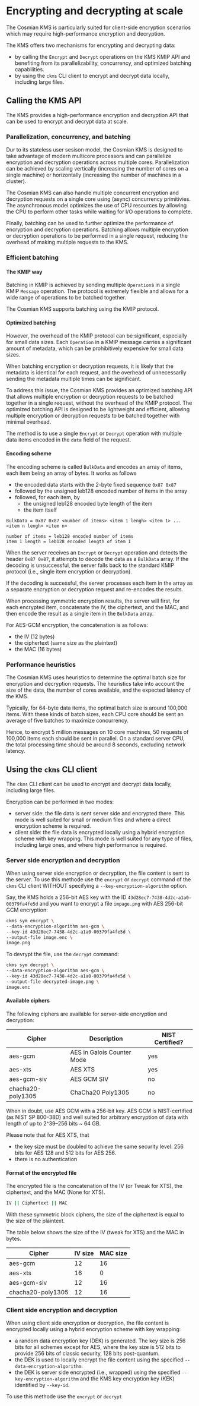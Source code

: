 <h1>Encrypting and decrypting at scale</h1>

The Cosmian KMS is particularly suited for client-side encryption scenarios which may require
high-performance encryption and decryption.

The KMS offers two mechanisms for encrypting and decrypting data:

- by calling the `Encrypt` and `Decrypt` operations on the KMS KMIP API and benefiting from its
  parallelizability, concurrency, and optimized batching capabilities.
- by using the `ckms` CLI client to encrypt and decrypt data locally, including large files.

## Calling the KMS API

The KMS provides a high-performance encryption and
decryption API that can be used to encrypt and decrypt data at scale.

### Parallelization, concurrency, and batching

Dur to its stateless user sesison model, the Cosmian KMS is designed to take advantage of modern
multicore processors and can parallelize encryption and decryption operations across multiple
cores. Parallelization can be achieved by scaling vertically (increasing the number of cores on a
single machine) or horizontally (increasing the number of machines in a cluster).

The Cosmian KMS can also handle multiple concurrent encryption and decryption requests on a
single core using (async) concurrency primitivies. The asynchronous model optimizes the use of
CPU resources by allowing the CPU to perform other tasks while waiting for I/O operations to
complete.

FInally, batching can be used to further optimize the performance of encryption and decryption
operations. Batching allows multiple encryption or decryption operations to be performed in a
single request, reducing the overhead of making multiple requests to the KMS.

### Efficient batching

#### The KMIP way

Batching in KMIP is achieved by sending multiple `Operation`s in a single KMIP `Message` operation.
The protocol is extremely flexible and allows for a wide range of operations to be batched together.

The Cosmian KMS supports batching using the KMIP protocol.

#### Optimized batching

However, the overhead of the KMIP protocol can be significant, especially for small data sizes.
Each `Operation` in a KMIP message carries a significant amount of metadata, which can be
prohibitively expensive for small data sizes.

When batching encryption or decryption requests, it is likely that the metadata is identical for
each request, and the overhead of unnecessarily sending the metadata multiple times can be
significant.

To address this issue, the Cosmian KMS provides an optimized batching API that allows multiple
encryption or decryption requests to be batched together in a single request, without the overhead
of the KMIP protocol. The optimized batching API is designed to be lightweight and efficient,
allowing multiple encryption or decryption requests to be batched together with minimal overhead.

The method is to use a single `Encrypt` or `Decrypt` operation with multiple data items encoded in
the `data` field of the request.

#### Encoding scheme

The encoding scheme is called `BulkData` and encodes an array of items, each item being an array of
bytes. It works as follows

- the encoded data starts with the 2-byte fixed sequence `0x87 0x87`
- followed by the unsigned leb128 encoded number of items in the array
- followed, for each item, by
    - the unsigned leb128 encoded byte length of the item
    - the item itself

```text
BulkData = 0x87 0x87 <number of items> <item 1 lengh> <item 1> ... <item n lengh> <item n>

number of items = leb128 encoded number of items
item 1 length = leb128 encoded length of item 1
```

When the server receives an `Encrypt` or `Decrypt` operation and detects the header `0x87 0x87`, it
attempts to decode the data as a `BulkData` array. If the decoding is unsuccessful, the server
falls back to the standard KMIP protocol (i.e., single item encryption or decryption).

If the decoding is successful, the server processes each item in the array as a separate encryption
or decryption request and re-encodes the results.

When processing symmetric encryption results, the server will first, for each encrypted item,
concatenate the IV, the ciphertext, and the MAC, and then encode the result as a single item in the
`BulkData` array.

For AES-GCM encryption, the concatenation is as follows:

- the IV (12 bytes)
- the ciphertext (same size as the plaintext)
- the MAC (16 bytes)

### Performance heuristics

The Cosmian KMS uses heuristics to determine the optimal batch size for encryption and decryption
requests. The heuristics take into account the size of the data, the number of cores available, and
the expected latency of the KMS.

Typically, for 64-byte data items, the optimal batch size is around 100,000 items. With these
kinds of batch sizes, each CPU core should be sent an average of five batches to maximize
concurrency.

Hence, to encrypt 5 million messages on 10 core machines, 50 requests of 100,000 items each
should be sent in parallel. On a standard server CPU, the total processing time should be around 8
seconds, excluding network latency.

## Using the `ckms` CLI client

The `ckms` CLI client can be used to encrypt and decrypt data locally, including large files.

Encryption can be performed in two modes:

- server side: the file data is sent server side and encrypted there. This mode is well suited
  for small or medium files and where a direct encryption scheme is required.
- client side: the file data is encrypted locally using a hybrid encryption scheme with key
  wrapping. This mode is well suited for any type of files, including large ones, and where
  high performance is required.

### Server side encryption and decryption

When using server side encryption or decryption, the file content is sent to the server. To use
this methode use the `encrypt` or `decrypt` command of the `ckms` CLI client WITHOUT specifying a
`--key-encryption-algorithm` option.

Say, the KMS holds a 256-bit AES key with the ID `43d28ec7-7438-4d2c-a1a0-00379fa4fe5d`
and you want to encrypt a file `impage.png` with AES 256-bit GCM encryption:

```bash
ckms sym encrypt \
--data-encryption-algorithm aes-gcm \
--key-id 43d28ec7-7438-4d2c-a1a0-00379fa4fe5d \
--output-file image.enc \
image.png
```

To devrypt the file, use the `decrypt` command:

```bash
ckms sym decrypt \
--data-encryption-algorithm aes-gcm \
--key-id 43d28ec7-7438-4d2c-a1a0-00379fa4fe5d \
--output-file decrypted-image.png \
image.enc
```

#### Available ciphers

The following ciphers are available for server-side encryption and decryption:

| Cipher            | Description                | NIST Certified? |
|-------------------|----------------------------|-----------------|
| aes-gcm           | AES in Galois Counter Mode | yes             |
| aes-xts           | AES XTS                    | yes             |
| aes-gcm-siv       | AES GCM SIV                | no              |
| chacha20-poly1305 | ChaCha20 Poly1305          | no              |

When in doubt, use AES GCM with a 256-bit key. AES GCM is NIST-certified (as NIST SP
800–38D) and well suited for arbitrary encryption of data with length of up to 2^39–256 bits ~ 64
GB.

Please note that for AES XTS, that

- the key size must be doubled to achieve the same security level: 256 bits for AES 128 and 512 bits
  for AES 256.
- there is no authentication

#### Format of the encrypted file

The encrypted file is the concatenation of the IV (or Tweak for XTS), the ciphertext, and the
MAC (None for XTS).

```bash
IV || Ciphertext || MAC
```

With these symmetric block ciphers, the size of the ciphertext is equal to the size of the
plaintext.

The table below shows the size of the IV (tweak for XTS) and the MAC in bytes.

| Cipher            | IV size | MAC size |
|-------------------|---------|----------|
| aes-gcm           | 12      | 16       |
| aes-xts           | 16      | 0        |
| aes-gcm-siv       | 12      | 16       |
| chacha20-poly1305 | 12      | 16       |

### Client side encryption and decryption

When using client side encryption or decryption, the file content is encrypted locally using a
hybrid encryption scheme with key wrapping:

- a random data encryption key (DEK) is generated. The key size is 256 bits for all schemes except
  for AES, where the key size is 512 bits to provide 256 bits of classic security, 128 bits
  post-quantum.
- the DEK is used to locally encrypt the file content using the specified
  `--data-encryption-algorithm`.
- the DEK is server side encrypted (i.e., wrapped) using the specified
  `--key-encryption-algorithm` and the KMS key encryption key (KEK) identified by `--key-id`.

To use this methode use the `encrypt` or `decrypt`

